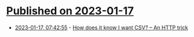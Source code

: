 # [Published on 2023-01-17](index.md)

* [2023-01-17, 07:42:55](https://news.ycombinator.com/item?id=34410072) - [How does it know I want CSV? – An HTTP trick](https://csvbase.com/blog/2)
